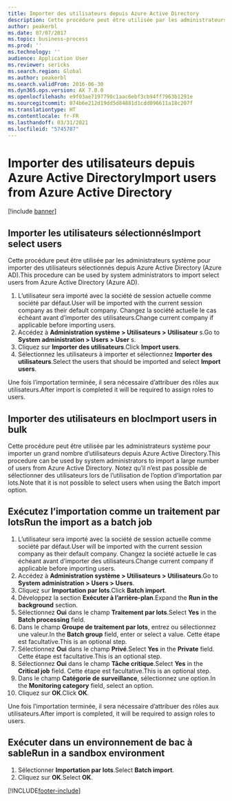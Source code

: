 ```yaml
---
title: Importer des utilisateurs depuis Azure Active Directory
description: Cette procédure peut être utilisée par les administrateurs système pour importer manuellement des utilisateurs sélectionnés ou un grand nombre d’utilisateurs depuis Azure Active Directory.
author: peakerbl
ms.date: 07/07/2017
ms.topic: business-process
ms.prod: ''
ms.technology: ''
audience: Application User
ms.reviewer: sericks
ms.search.region: Global
ms.author: peakerbl
ms.search.validFrom: 2016-06-30
ms.dyn365.ops.version: AX 7.0.0
ms.openlocfilehash: e9f03ae7197790c1aac6ebf3cb94ff7963b1291e
ms.sourcegitcommit: 074b6e212d19dd5d84881d1cdd096611a18c207f
ms.translationtype: HT
ms.contentlocale: fr-FR
ms.lasthandoff: 03/31/2021
ms.locfileid: "5745787"
---
```

# <a name="import-users-from-azure-active-directory"></a><span data-ttu-id="46280-103">Importer des utilisateurs depuis Azure Active Directory</span><span class="sxs-lookup"><span data-stu-id="46280-103">Import users from Azure Active Directory</span></span>

[!include [banner](../../includes/banner.md)]

## <a name="import-select-users"></a><span data-ttu-id="46280-104">Importer les utilisateurs sélectionnés</span><span class="sxs-lookup"><span data-stu-id="46280-104">Import select users</span></span>

<span data-ttu-id="46280-105">Cette procédure peut être utilisée par les administrateurs système pour importer des utilisateurs sélectionnés depuis Azure Active Directory (Azure AD).</span><span class="sxs-lookup"><span data-stu-id="46280-105">This procedure can be used by system administrators to import select users from Azure Active Directory (Azure AD).</span></span>

1. <span data-ttu-id="46280-106">L’utilisateur sera importé avec la société de session actuelle comme société par défaut.</span><span class="sxs-lookup"><span data-stu-id="46280-106">User will be imported with the current session company as their default company.</span></span> <span data-ttu-id="46280-107">Changez la société actuelle le cas échéant avant d’importer des utilisateurs.</span><span class="sxs-lookup"><span data-stu-id="46280-107">Change current company if applicable before importing users.</span></span>
2. <span data-ttu-id="46280-108">Accédez à **Administration système > Utilisateurs > Utilisateur** s.</span><span class="sxs-lookup"><span data-stu-id="46280-108">Go to **System administration > Users > User** s.</span></span>
3. <span data-ttu-id="46280-109">Cliquez sur **Importer des utilisateurs**.</span><span class="sxs-lookup"><span data-stu-id="46280-109">Click **Import users**.</span></span>
4. <span data-ttu-id="46280-110">Sélectionnez les utilisateurs à importer et sélectionnez **Importer des utilisateurs**.</span><span class="sxs-lookup"><span data-stu-id="46280-110">Select the users that should be imported and select **Import users**.</span></span>

<span data-ttu-id="46280-111">Une fois l’importation terminée, il sera nécessaire d’attribuer des rôles aux utilisateurs.</span><span class="sxs-lookup"><span data-stu-id="46280-111">After import is completed it will be required to assign roles to users.</span></span>

## <a name="import-users-in-bulk"></a><span data-ttu-id="46280-112">Importer des utilisateurs en bloc</span><span class="sxs-lookup"><span data-stu-id="46280-112">Import users in bulk</span></span>

<span data-ttu-id="46280-113">Cette procédure peut être utilisée par les administrateurs système pour importer un grand nombre d’utilisateurs depuis Azure Active Directory.</span><span class="sxs-lookup"><span data-stu-id="46280-113">This procedure can be used by system administrators to import a large number of users from Azure Active Directory.</span></span>
<span data-ttu-id="46280-114">Notez qu’il n’est pas possible de sélectionner des utilisateurs lors de l’utilisation de l’option d’importation par lots.</span><span class="sxs-lookup"><span data-stu-id="46280-114">Note that it is not possible to select users when using the Batch import option.</span></span>

## <a name="run-the-import-as-a-batch-job"></a><span data-ttu-id="46280-115">Exécutez l’importation comme un traitement par lots</span><span class="sxs-lookup"><span data-stu-id="46280-115">Run the import as a batch job</span></span>
1. <span data-ttu-id="46280-116">L’utilisateur sera importé avec la société de session actuelle comme société par défaut.</span><span class="sxs-lookup"><span data-stu-id="46280-116">User will be imported with the current session company as their default company.</span></span> <span data-ttu-id="46280-117">Changez la société actuelle le cas échéant avant d’importer des utilisateurs.</span><span class="sxs-lookup"><span data-stu-id="46280-117">Change current company if applicable before importing users.</span></span>
2. <span data-ttu-id="46280-118">Accédez à **Administration système > Utilisateurs > Utilisateurs**.</span><span class="sxs-lookup"><span data-stu-id="46280-118">Go to **System administration > Users > Users**.</span></span>
3. <span data-ttu-id="46280-119">Cliquez sur **Importation par lots**.</span><span class="sxs-lookup"><span data-stu-id="46280-119">Click **Batch import**.</span></span>
4. <span data-ttu-id="46280-120">Développez la section **Exécuter à l’arrière-plan**.</span><span class="sxs-lookup"><span data-stu-id="46280-120">Expand the **Run in the background** section.</span></span>
4. <span data-ttu-id="46280-121">Sélectionnez **Oui** dans le champ **Traitement par lots**.</span><span class="sxs-lookup"><span data-stu-id="46280-121">Select **Yes** in the **Batch processing** field.</span></span>
6. <span data-ttu-id="46280-122">Dans le champ **Groupe de traitement par lots**, entrez ou sélectionnez une valeur.</span><span class="sxs-lookup"><span data-stu-id="46280-122">In the **Batch group** field, enter or select a value.</span></span> <span data-ttu-id="46280-123">Cette étape est facultative.</span><span class="sxs-lookup"><span data-stu-id="46280-123">This is an optional step.</span></span>  
7. <span data-ttu-id="46280-124">Sélectionnez **Oui** dans le champ **Privé**.</span><span class="sxs-lookup"><span data-stu-id="46280-124">Select **Yes** in the **Private** field.</span></span> <span data-ttu-id="46280-125">Cette étape est facultative.</span><span class="sxs-lookup"><span data-stu-id="46280-125">This is an optional step.</span></span>  
8. <span data-ttu-id="46280-126">Sélectionnez **Oui** dans le champ **Tâche critique**.</span><span class="sxs-lookup"><span data-stu-id="46280-126">Select **Yes** in the **Critical job** field.</span></span> <span data-ttu-id="46280-127">Cette étape est facultative.</span><span class="sxs-lookup"><span data-stu-id="46280-127">This is an optional step.</span></span>  
9. <span data-ttu-id="46280-128">Dans le champ **Catégorie de surveillance**, sélectionnez une option.</span><span class="sxs-lookup"><span data-stu-id="46280-128">In the **Monitoring category** field, select an option.</span></span>
10. <span data-ttu-id="46280-129">Cliquez sur **OK**.</span><span class="sxs-lookup"><span data-stu-id="46280-129">Click **OK**.</span></span>

<span data-ttu-id="46280-130">Une fois l’importation terminée, il sera nécessaire d’attribuer des rôles aux utilisateurs.</span><span class="sxs-lookup"><span data-stu-id="46280-130">After import is completed, it will be required to assign roles to users.</span></span>

## <a name="run-in-a-sandbox-environment"></a><span data-ttu-id="46280-131">Exécuter dans un environnement de bac à sable</span><span class="sxs-lookup"><span data-stu-id="46280-131">Run in a sandbox environment</span></span>
1. <span data-ttu-id="46280-132">Sélectionner **Importation par lots**.</span><span class="sxs-lookup"><span data-stu-id="46280-132">Select **Batch import**.</span></span>
2. <span data-ttu-id="46280-133">Cliquez sur **OK**.</span><span class="sxs-lookup"><span data-stu-id="46280-133">Select **OK**.</span></span>


[!INCLUDE[footer-include](../../../../includes/footer-banner.md)]